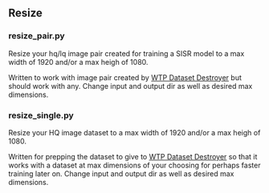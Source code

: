 ## Resize

### resize_pair.py

Resize your hq/lq image pair created for training a SISR model to a max width of 1920 and/or a max heigh of 1080.

Written to work with image pair created by [WTP Dataset Destroyer](https://github.com/umzi2/wtp_dataset_destroyer) but should work with any.
Change input and output dir as well as desired max dimensions.

### resize_single.py

Resize your HQ image dataset to a max width of 1920 and/or a max heigh of 1080.

Written for prepping the dataset to give to [WTP Dataset Destroyer](https://github.com/umzi2/wtp_dataset_destroyer) so that it works with a dataset at max dimensions of your choosing for perhaps faster training later on.
Change input and output dir as well as desired max dimensions.

